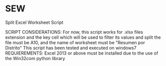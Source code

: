# SEW
Split Excel Worksheet Script

SCRIPT CONSIDERATIONS: 
For now, this script works for .xlsx files extension and the key cell which will be used to filter its values and split the file must be A10, and the name of worksheet must be "Resumen por Distrito"
This script has been tested and executed on windows7 
REQUIEREMENTS: Excel 2013 or above must be installed due to the use of the Win32com python library
